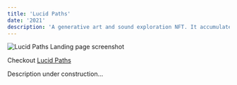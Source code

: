 ```yaml
---
title: 'Lucid Paths'
date: '2021'
description: 'A generative art and sound exploration NFT. It accumulated over 200 Ethereum in trading Volume to date.'
---
```


![Lucid Paths Landing page screenshot](/projects/lucid-paths/lucid-paths-landing.png "Lucid Paths landing page screenshot")

Checkout [Lucid Paths](https://lucidpaths.com)

Description under construction...